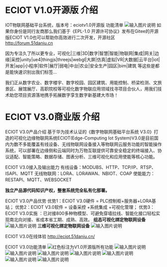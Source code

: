 # ECIOT V1.0开源版 介绍
IOT物联网基础平台系统，版本号：eciotv1.0开源版 
功能清单
![输入图片说明](https://images.gitee.com/uploads/images/2021/0802/130711_9a6215a0_2312474.png "11.png")
如果你身份是同行友商那么我们基于《EPL-1.0 开源许可协议》发布在Gitee的开源版ECIOT V1.0也可以帮助你高效进行二次开发，开源社区 http://forum.51daniu.cn  


因为专注久了所以更专业，可视化|三维|3D|数字|智慧|智能|物联网|集成|网关|边缘|采控|unity|ue4|thingjs|threejs|webgl|大屏|仿真|虚拟|VR|大数据|云平台|iot|开发|app|小程序|软件|展厅|弱电|中台|农业|安全生产|园区|bim|建筑 等这些是都是能快速识别出我们标签...

我们正从数字农业、数字楼宇、数字校园、园区建筑、用能控制、桥梁检测、文旅景区、展馆展厅、高职院校等可视化数字物联应用领域找寻项目合伙人，用我们技术助您项目资源落地携手拓展数字孪生数字新基建大市场！


# ECIOT V3.0商业版 介绍




ECIOT V3.0产品介绍
基于华为技术认证的《数字物联网基础平台系统 V3.0》打造的可视化边缘物联网系统ECIOT(Edge-Computing Iot System)V3.0是目前国内为数不多能覆盖有线设备、无线物联网设备接入等物联网云服务功能的智能操作系统，可以部署在边缘侧和云端同时为万物互联提供可靠安全稳定的终端接入、协议适配、智能策略、数据存储、图表分析、三维可视化和应用使能等核心功能。

ECIOT V3.0接入及输出能力
有线设备：MODUBS、HTTP、TCP/IP、RTSP、ISAPI、MQTT
无线物联网：LORA、LORAWAN、NBIOT、COAP
使能能力：RESTAPI、MQTT、WEBSOCKET

 **独立产品源代码知识产权，整套系统完全私有化部署。** 


ECIOT V3.0产品优势
优势1：ECIOT V3.0硬件 = PLC控制柜+服务器+LORA基站；
优势2：ECIOT V3.0软件 = 设备采控 +系统集成 +可视化管理；
优势3：ECIOT V3.0实施 ：已对接800多种物模型、可避免穿墙拉线、智能化接口轻松实现南北向对接、省成本省工期、成熟、高效。 
 **组态可视化绑定物联网设备** 
![输入图片说明](https://images.gitee.com/uploads/images/2021/0802/133202_50596102_2312474.jpeg "001.jpg")
 **三维可视化绑定物联网设备** 
![输入图片说明](https://images.gitee.com/uploads/images/2021/0802/133213_b00e4fba_2312474.jpeg "002.jpg")

ECIOT V3.0在线体验
http://eciot.51daniu.cn/

ECIOT V3.0功能清单
![红色标注为V1.0开源版所有功能](https://images.gitee.com/uploads/images/2021/0802/092852_268ec53f_2312474.png "11.png")
![输入图片说明](https://images.gitee.com/uploads/images/2021/0802/092943_e0e11538_2312474.png "1.png")
![输入图片说明](https://images.gitee.com/uploads/images/2021/0802/093015_291cf22a_2312474.png "2.png")
![输入图片说明](https://images.gitee.com/uploads/images/2021/0802/093025_ab8b21cb_2312474.png "3.png")
![输入图片说明](https://images.gitee.com/uploads/images/2021/0802/093033_e611e8d1_2312474.png "4.png")
![输入图片说明](https://images.gitee.com/uploads/images/2021/0802/093040_9dd4de73_2312474.png "5.png")
![输入图片说明](https://images.gitee.com/uploads/images/2021/0802/093050_9e9eaf9c_2312474.png "6.png")
![输入图片说明](https://images.gitee.com/uploads/images/2021/0802/093057_ff118c62_2312474.png "7.png")
